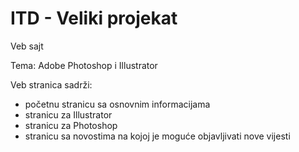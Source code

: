 # ITD - Veliki projekat

Veb sajt

Tema: Adobe Photoshop i Illustrator

Veb stranica sadrži:

- početnu stranicu sa osnovnim informacijama
- stranicu za Illustrator
- stranicu za Photoshop
- stranicu sa novostima na kojoj je moguće objavljivati nove vijesti
